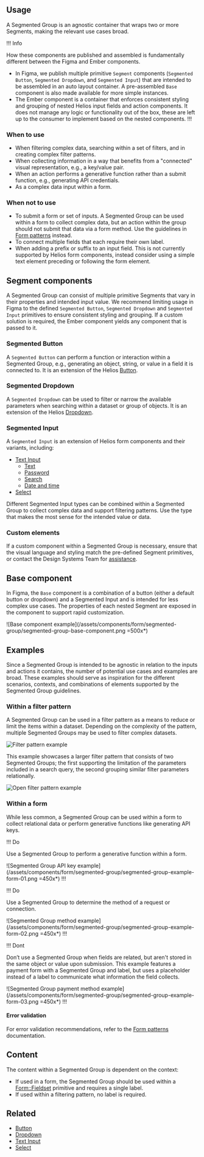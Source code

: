 ## Usage

A Segmented Group is an agnostic container that wraps two or more Segments, making the relevant use cases broad.

!!! Info

How these components are published and assembled is fundamentally different between the Figma and Ember components.

- In Figma, we publish multiple primitive `Segment` components (`Segmented Button`, `Segmented Dropdown`, and `Segmented Input`) that are intended to be assembled in an auto layout container. A pre-assembled `Base` component is also made available for more simple instances.
- The Ember component is a container that enforces consistent styling and grouping of nested Helios input fields and action components. It does not manage any logic or functionality out of the box, these are left up to the consumer to implement based on the nested components.
!!!

### When to use

- When filtering complex data, searching within a set of filters, and in creating complex filter patterns.
- When collecting information in a way that benefits from a "connected" visual representation, e.g., a key/value pair.
- When an action performs a generative function rather than a submit function, e.g., generating API credentials.
- As a complex data input within a form.

### When not to use

- To submit a form or set of inputs. A Segmented Group can be used within a form to collect complex data, but an action within the group should not submit that data via a form method. Use the guidelines in [Form patterns](/patterns/form-patterns) instead.
- To connect multiple fields that each require their own label.
- When adding a prefix or suffix to an input field. This is not currently supported by Helios form components, instead consider using a simple text element preceding or following the form element.

## Segment components

A Segmented Group can consist of multiple primitive Segments that vary in their properties and intended input value. We recommend limiting usage in Figma to the defined `Segmented Button`, `Segmented Dropdown` and `Segmented Input` primitives to ensure consistent styling and grouping. If a custom solution is required, the Ember component yields any component that is passed to it.

### Segmented Button

A `Segmented Button` can perform a function or interaction within a Segmented Group, e.g., generating an object, string, or value in a field it is connected to. It is an extension of the Helios [Button](/components/button).

### Segmented Dropdown

A `Segmented Dropdown` can be used to filter or narrow the available parameters when searching within a dataset or group of objects. It is an extension of the Helios [Dropdown](/components/dropdown).

### Segmented Input

A `Segmented Input` is an extension of Helios form components and their variants, including:

- [Text Input](/components/form/text-input)
    - [Text](/components/form/text-input#text)
    - [Password](/components/form/text-input#password)
    - [Search](/components/form/text-input#search)
    - [Date and time](/components/form/text-input#date-and-time)
- [Select](/components/form/select)

Different Segmented Input types can be combined within a Segmented Group to collect complex data and support filtering patterns. Use the type that makes the most sense for the intended value or data.

### Custom elements

If a custom component within a Segmented Group is necessary, ensure that the visual language and styling match the pre-defined Segment primitives, or contact the Design Systems Team for [assistance](/about/support).

## Base component

In Figma, the `Base` component is a combination of a button (either a default button or dropdown) and a Segmented Input and is intended for less complex use cases. The properties of each nested Segment are exposed in the component to support rapid customization.

![Base component example](/assets/components/form/segmented-group/segmented-group-base-component.png =500x*)

## Examples

Since a Segmented Group is intended to be agnostic in relation to the inputs and actions it contains, the number of potential use cases and examples are broad. These examples should serve as inspiration for the different scenarios, contexts, and combinations of elements supported by the Segmented Group guidelines.

### Within a filter pattern

A Segmented Group can be used in a filter pattern as a means to reduce or limit the items within a dataset. Depending on the complexity of the pattern, multiple Segmented Groups may be used to filter complex datasets.

![Filter pattern example](/assets/components/form/segmented-group/segmented-group-example-filter-pattern-01.png)

This example showcases a larger filter pattern that consists of two Segmented Groups; the first supporting the limitation of the parameters included in a search query, the second grouping similar filter parameters relationally.

![Open filter pattern example](/assets/components/form/segmented-group/segmented-group-example-filter-pattern-01-open.png)

### Within a form

While less common, a Segmented Group can be used within a form to collect relational data or perform generative functions like generating API keys.

!!! Do

Use a Segmented Group to perform a generative function within a form.

![Segmented Group API key example](/assets/components/form/segmented-group/segmented-group-example-form-01.png =450x*)
!!!

!!! Do

Use a Segmented Group to determine the method of a request or connection.

![Segmented Group method example](/assets/components/form/segmented-group/segmented-group-example-form-02.png =450x*)
!!!

!!! Dont

Don’t use a Segmented Group when fields are related, but aren't stored in the same object or value upon submission. This example features a payment form with a Segmented Group and label, but uses a placeholder instead of a label to communicate what information the field collects.

![Segmented Group payment method example](/assets/components/form/segmented-group/segmented-group-example-form-03.png =450x*)
!!!

#### Error validation

For error validation recommendations, refer to the [Form patterns](/patterns/form-patterns) documentation.

## Content

The content within a Segmented Group is dependent on the context:

- If used in a form, the Segmented Group should be used within a [Form::Fieldset](/components/form/primitives) primitive and requires a single label.
- If used within a filtering pattern, no label is required.

## Related

- [Button](/components/button)
- [Dropdown](/components/dropdown-button)
- [Text Input](/components/form/text-input)
- [Select](/components/form/select)